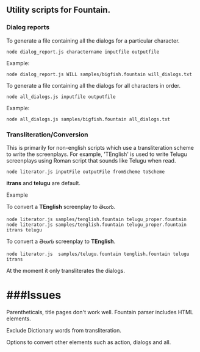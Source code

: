 ## Utility scripts for Fountain.

### Dialog reports

To generate a file containing all the dialogs for a particular character.

	node dialog_report.js charactername inputfile outputfile
	
Example:
 	
 	node dialog_report.js WILL samples/bigfish.fountain will_dialogs.txt
 	
To generate a file containing all the dialogs for all characters in order.

	node all_dialogs.js inputfile outputfile

Example:

	node all_dialogs.js samples/bigfish.fountain all_dialogs.txt

### Transliteration/Conversion

This is primarily for non-english scripts which use a transliteration scheme to write the screenplays. For example, 'TEnglish' is used to write Telugu screenplays using Roman script that sounds like Telugu when read.

	node literator.js inputFile outputFile fromScheme toScheme
	
**itrans** and **telugu** are default.
	
Example

To convert a **TEnglish** screenplay to తెలుగు. 

	node literator.js samples/tenglish.fountain telugu_proper.fountain
	node literator.js samples/tenglish.fountain telugu_proper.fountain itrans telugu

To convert a తెలుగు screenplay to **TEnglish**.
 
	node literator.js  samples/telugu.fountain tenglish.fountain telugu itrans

At the moment it only transliterates the dialogs.
	 
###Issues
==
Parentheticals, title pages don't work well. Fountain parser includes HTML elements.

Exclude Dictionary words from transliteration.

Options to convert other elements such as action, dialogs and all.
